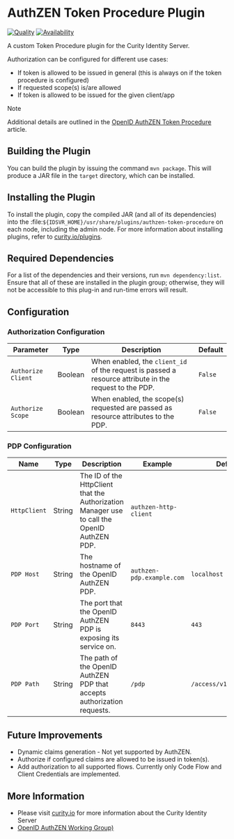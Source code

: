 # AuthZEN Token Procedure Plugin
[![Quality](https://img.shields.io/badge/quality-demo-red)](https://curity.io/resources/code-examples/status/)
[![Availability](https://img.shields.io/badge/availability-source-blue)](https://curity.io/resources/code-examples/status/)

A custom Token Procedure plugin for the Curity Identity Server.

Authorization can be configured for different use cases:
- If token is allowed to be issued in general (this is always on if the token procedure is configured)
- If requested scope(s) is/are allowed
- If token is allowed to be issued for the given client/app

> [!NOTE]
> Additional details are outlined in the [OpenID AuthZEN Token Procedure](https://curity.io/resources/learn/authzen-token-procedure/) article.
## Building the Plugin

You can build the plugin by issuing the command ``mvn package``. This will produce a JAR file in the ``target`` directory,
which can be installed.

## Installing the Plugin

To install the plugin, copy the compiled JAR (and all of its dependencies) into the :file:`${IDSVR_HOME}/usr/share/plugins/authzen-token-procedure`
on each node, including the admin node. For more information about installing plugins, refer to [curity.io/plugins](https://curity.io/docs/idsvr/latest/developer-guide/plugins/index.html#plugin-installation).

## Required Dependencies

For a list of the dependencies and their versions, run ``mvn dependency:list``. Ensure that all of these are installed in
the plugin group; otherwise, they will not be accessible to this plug-in and run-time errors will result.

## Configuration

### Authorization Configuration
| Parameter          | Type    | Description                                                                                                                                                                                                                                             | Default |
|--------------------|---------|---------------------------------------------------------------------------------------------------------------------------------------------------------------------------------------------------------------------------------------------------------|---------|
| `Authorize Client` | Boolean | When enabled, the `client_id` of the request is passed a resource attribute in the request to the PDP. | `False` |
| `Authorize Scope`  | Boolean | When enabled, the scope(s) requested are passed as resource attributes to the PDP. | `False` |

### PDP Configuration
| Name         | Type   | Description                                                                                      | Example                   | Default                 |
|--------------|--------|--------------------------------------------------------------------------------------------------|---------------------------|-------------------------|
| `HttpClient` | String | The ID of the HttpClient that the Authorization Manager use to call the OpenID AuthZEN PDP.      | `authzen-http-client`     |                         |
| `PDP Host`   | String | The hostname of the OpenID AuthZEN PDP.                                                          | `authzen-pdp.example.com` | `localhost`             |
| `PDP Port`   | String | The port that the OpenID AuthZEN PDP is exposing its service on.                                 | `8443`                    | `443`                   |
| `PDP Path`   | String | The path of the OpenID AuthZEN PDP that accepts authorization requests.                          | `/pdp`                    | `/access/v1/evaluation` |

## Future Improvements

- Dynamic claims generation - Not yet supported by AuthZEN.
- Authorize if configured claims are allowed to be issued in token(s).
- Add authorization to all supported flows. Currently only Code Flow and Client Credentials are implemented.

## More Information

- Please visit [curity.io](https://curity.io/) for more information about the Curity Identity Server
- [OpenID AuthZEN Working Group)](https://openid.github.io/authzen/)
